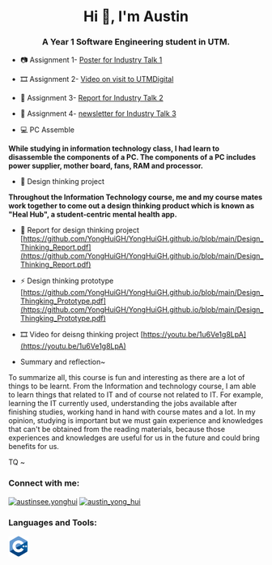 <h1 align="center">Hi 👋, I'm Austin</h1>
<h3 align="center">A Year 1 Software Engineering student in UTM.</h3>

- 📷 Assignment 1- [Poster for Industry Talk 1](https://github.com/YongHuiGH/YongHuiGH.github.io/blob/main/assignment_1.jpg)

- 🎞️ Assignment 2- [Video on visit to UTMDigital](https://github.com/YongHuiGH/YongHuiGH.github.io/raw/main/assignment_2.mp4)

- 📜 Assignment 3- [Report for Industry Talk 2](https://github.com/YongHuiGH/YongHuiGH.github.io/blob/main/assignment_3.pdf)
  
- 📖 Assignment 4- [newsletter for Industry Talk 3](https://github.com/YongHuiGH/YongHuiGH.github.io/blob/main/assignment_4.pdf)
  
  
- 💻 PC Assemble
  
**While studying in information technology class, I had learn to disassemble the components of a PC. The components of a PC includes power supplier, mother board, fans, RAM and processor.**
  
- 🧠 Design thinking project

**Throughout the Information Technology course, me and my course mates work together to come out a design thinking product which is known as "Heal Hub", a student-centric mental health app.**
  
- 📝 Report for design thinking project [https://github.com/YongHuiGH/YongHuiGH.github.io/blob/main/Design_Thinking_Report.pdf](https://github.com/YongHuiGH/YongHuiGH.github.io/blob/main/Design_Thinking_Report.pdf)

- ⚡ Design thinking prototype [https://github.com/YongHuiGH/YongHuiGH.github.io/blob/main/Design_Thingking_Prototype.pdf](https://github.com/YongHuiGH/YongHuiGH.github.io/blob/main/Design_Thingking_Prototype.pdf)

- 🎞️ Video for deisng thinking project [https://youtu.be/1u6Ve1g8LpA](https://youtu.be/1u6Ve1g8LpA)

- Summary and reflection~
  
To summarize all, this course is fun and interesting as there are a lot of things to be learnt. From the Information and technology course, I am able to learn things that related to IT and of course not related to IT. For example, learning the IT currently used, understanding the jobs available after finishing studies, working hand in hand with course mates and a lot. In my opinion, studying is important but we must gain experience and knowledges that can't be obtained from the reading materials, because those experiences and knowledges are useful for us in the future and could bring benefits for us.

TQ ~

<h3 align="left">Connect with me:</h3>
<p align="left">
<a href="https://www.facebook.com/austinsee.yonghui" target="blank"><img align="center" src="https://raw.githubusercontent.com/rahuldkjain/github-profile-readme-generator/master/src/images/icons/Social/facebook.svg" alt="austinsee.yonghui" height="30" width="40" /></a>
<a href="https://instagram.com/austin_yong_hui" target="blank"><img align="center" src="https://raw.githubusercontent.com/rahuldkjain/github-profile-readme-generator/master/src/images/icons/Social/instagram.svg" alt="austin_yong_hui" height="30" width="40" /></a>
</p>

<h3 align="left">Languages and Tools:</h3>
<p align="left"> <a href="https://www.w3schools.com/cpp/" target="_blank" rel="noreferrer"> <img src="https://raw.githubusercontent.com/devicons/devicon/master/icons/cplusplus/cplusplus-original.svg" alt="cplusplus" width="40" height="40"/> </a> </p>
